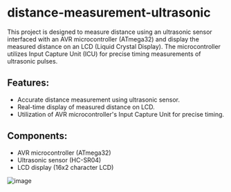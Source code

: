 # distance-measurement-ultrasonic
This project is designed to measure distance using an ultrasonic sensor interfaced with an AVR microcontroller (ATmega32) and display the measured distance on an LCD (Liquid Crystal Display). The microcontroller utilizes Input Capture Unit (ICU) for precise timing measurements of ultrasonic pulses.

## Features:
* Accurate distance measurement using ultrasonic sensor.
* Real-time display of measured distance on LCD.
* Utilization of AVR microcontroller's Input Capture Unit for precise timing.

## Components:
* AVR microcontroller (ATmega32)
* Ultrasonic sensor (HC-SR04)
* LCD display (16x2 character LCD)

![image](https://github.com/mouradmagdy/distance-measurement-ultrasonic/assets/89527761/7ffe3ee5-427a-488e-a12b-e0f8a27cf552)
